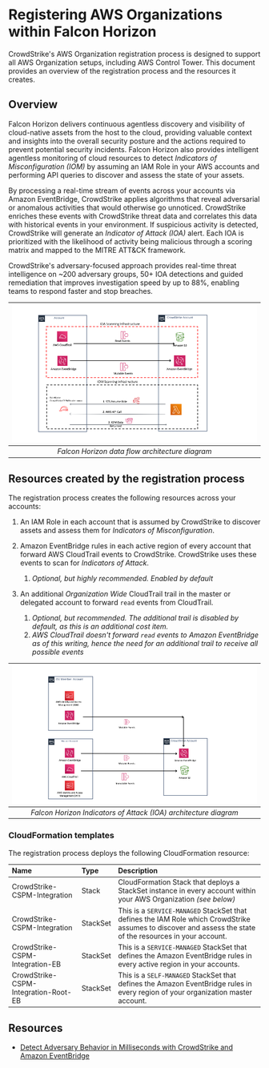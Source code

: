 
# Registering AWS Organizations within Falcon Horizon

CrowdStrike's AWS Organization registration process is designed to support all AWS Organization setups, including AWS Control Tower. This document provides an overview of the registration process and the resources it creates.

## Overview

Falcon Horizon delivers continuous agentless discovery and visibility of cloud-native assets from the host to the cloud, providing valuable context and insights into the overall security posture and the actions required to prevent potential security incidents. Falcon Horizon also provides intelligent agentless monitoring of cloud resources to detect *Indicators of Misconfiguration (IOM)* by assuming an IAM Role in your AWS accounts and performing API queries to discover and assess the state of your assets.

By processing a real-time stream of events across your accounts via Amazon EventBridge, CrowdStrike applies algorithms that reveal adversarial or anomalous activities that would otherwise go unnoticed. CrowdStrike enriches these events with CrowdStrike threat data and correlates this data with historical events in your environment. If suspicious activity is detected, CrowdStrike will generate an *Indicator of Attack (IOA)* alert. Each IOA is prioritized with the likelihood of activity being malicious through a scoring matrix and mapped to the MITRE ATT&CK framework.

CrowdStrike's adversary-focused approach provides real-time threat intelligence on ~200 adversary groups, 50+ IOA detections and guided remediation that improves investigation speed by up to 88%, enabling teams to respond faster and stop breaches.

| ![Falcon Horizon data flow architecture diagram](./images/horizon-general-data-flow.png) |
|:--:|
| *Falcon Horizon data flow architecture diagram* |

## Resources created by the registration process

The registration process creates the following resources across your accounts:

1. An IAM Role in each account that is assumed by CrowdStrike to discover assets and assess them for *Indicators of Misconfiguration*.

1. Amazon EventBridge rules in each active region of every account that forward AWS CloudTrail events to CrowdStrike. CrowdStrike uses these events to scan for *Indicators of Attack*.
   1. *Optional, but highly recommended. Enabled by default*

1. An additional *Organization Wide* CloudTrail trail in the master or delegated account to forward `read` events from CloudTrail.
   1. *Optional, but recommended. The additional trail is disabled by default, as this is an additional cost item.*
   1. *AWS CloudTrail doesn't forward `read` events to Amazon EventBridge as of this writing, hence the need for an additional trail to receive all possible events*

| ![Falcon Horizon Indicators of Attack (IOA) architecture diagram](./images/horizon-ioa-data-flow.png) |
|:--:|
| *Falcon Horizon Indicators of Attack (IOA) architecture diagram* |

### CloudFormation templates

The registration process deploys the following CloudFormation resource:

| Name | Type | Description |
|:- | :- | :- |
| CrowdStrike-CSPM-Integration | Stack | CloudFormation Stack that deploys a StackSet instance in every account within your AWS Organization *(see below)* |
| CrowdStrike-CSPM-Integration | StackSet | This is a `SERVICE-MANAGED` StackSet that defines the IAM Role which CrowdStrike assumes to discover and assess the state of the resources in your account. |
| CrowdStrike-CSPM-Integration-EB | StackSet | This is a `SERVICE-MANAGED` StackSet that defines the Amazon EventBridge rules in every active region in your accounts. |
| CrowdStrike-CSPM-Integration-Root-EB | StackSet | This is a `SELF-MANAGED` StackSet that defines the Amazon EventBridge rules in every region of your organization master account. |

## Resources

- [Detect Adversary Behavior in Milliseconds with CrowdStrike and Amazon EventBridge](https://aws.amazon.com/blogs/architecture/detect-adversary-behavior-in-seconds-with-crowdstrike-and-amazon-eventbridge/)
